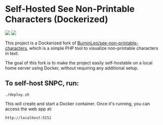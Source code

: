 # Self-Hosted See Non-Printable Characters (Dockerized)
![](https://img.shields.io/badge/PHP-6083bc?style=for-the-badge&logo=php&logoColor=white)
![](https://img.shields.io/badge/Docker-099cec?style=for-the-badge&logo=docker&logoColor=white)

This project is a Dockerized fork of [BurninLeo/see-non-printable-characters](https://github.com/BurninLeo/see-non-printable-characters), which is a simple PHP tool to visualize non-printable characters in text.

The goal of this fork is to make the project easily self-hostable on a local home server using Docker, without requiring any additional setup.

## To self-host SNPC, run: 

`./deploy.sh`

This will create and start a Docker container. Once it's running, you can access the web app at: 

```http://localhost:5151```
